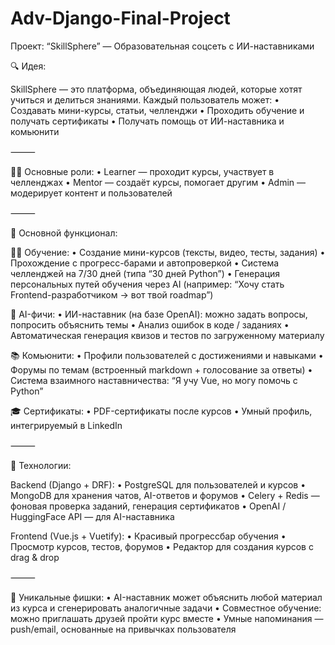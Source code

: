 # Adv-Django-Final-Project

Проект: “SkillSphere” — Образовательная соцсеть с ИИ-наставниками

🔍 Идея:

SkillSphere — это платформа, объединяющая людей, которые хотят учиться и делиться знаниями. Каждый пользователь может:
	•	Создавать мини-курсы, статьи, челленджи
	•	Проходить обучение и получать сертификаты
	•	Получать помощь от ИИ-наставника и комьюнити

⸻

🧑‍🎓 Основные роли:
	•	Learner — проходит курсы, участвует в челленджах
	•	Mentor — создаёт курсы, помогает другим
	•	Admin — модерирует контент и пользователей

⸻

🔧 Основной функционал:

👨‍🏫 Обучение:
	•	Создание мини-курсов (тексты, видео, тесты, задания)
	•	Прохождение с прогресс-барами и автопроверкой
	•	Система челленджей на 7/30 дней (типа “30 дней Python”)
	•	Генерация персональных путей обучения через AI (например: “Хочу стать Frontend-разработчиком → вот твой roadmap”)

🤖 AI-фичи:
	•	ИИ-наставник (на базе OpenAI): можно задать вопросы, попросить объяснить темы
	•	Анализ ошибок в коде / заданиях
	•	Автоматическая генерация квизов и тестов по загруженному материалу

📚 Комьюнити:
	•	Профили пользователей с достижениями и навыками
	•	Форумы по темам (встроенный markdown + голосование за ответы)
	•	Система взаимного наставничества: “Я учу Vue, но могу помочь с Python”

🎓 Сертификаты:
	•	PDF-сертификаты после курсов
	•	Умный профиль, интегрируемый в LinkedIn

⸻

🧱 Технологии:

Backend (Django + DRF):
	•	PostgreSQL для пользователей и курсов
	•	MongoDB для хранения чатов, AI-ответов и форумов
	•	Celery + Redis — фоновая проверка заданий, генерация сертификатов
	•	OpenAI / HuggingFace API — для AI-наставника

Frontend (Vue.js + Vuetify):
	•	Красивый прогрессбар обучения
	•	Просмотр курсов, тестов, форумов
	•	Редактор для создания курсов с drag & drop

⸻

🚀 Уникальные фишки:
	•	AI-наставник может объяснить любой материал из курса и сгенерировать аналогичные задачи
	•	Совместное обучение: можно приглашать друзей пройти курс вместе
	•	Умные напоминания — push/email, основанные на привычках пользователя
